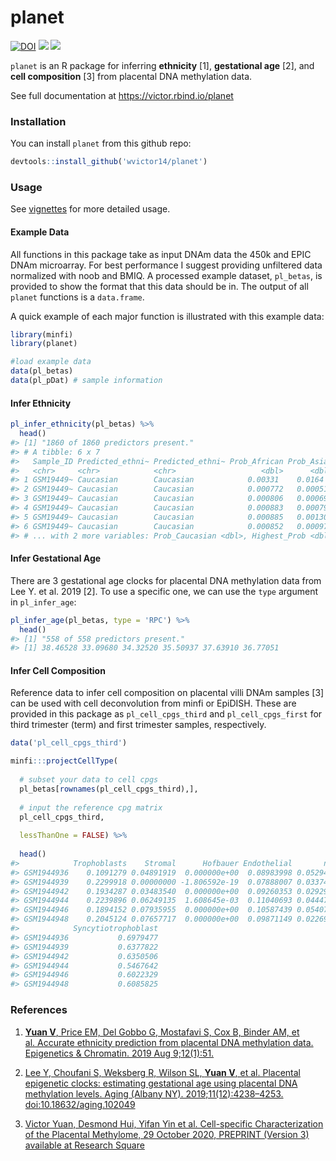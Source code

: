 
# planet

<!-- badges: start -->

[![DOI](https://zenodo.org/badge/DOI/10.5281/zenodo.4321633.svg)](https://doi.org/10.5281/zenodo.4321633)
[![](https://img.shields.io/badge/lifecycle-maturing-blue.svg)](https://www.tidyverse.org/lifecycle/#maturing)
[![](https://img.shields.io/github/last-commit/GuangchuangYu/badger.svg)](https://github.com/GuangchuangYu/badger/commits/master)
<!-- badges: end -->

`planet` is an R package for inferring **ethnicity** \[1\],
**gestational age** \[2\], and **cell composition** \[3\] from placental
DNA methylation data.

See full documentation at <https://victor.rbind.io/planet>

### Installation

You can install `planet` from this github repo:

``` r
devtools::install_github('wvictor14/planet')
```

### Usage

See [vignettes](https://victor.rbind.io/planet/articles) for more
detailed usage.

#### Example Data

All functions in this package take as input DNAm data the 450k and EPIC
DNAm microarray. For best performance I suggest providing unfiltered
data normalized with noob and BMIQ. A processed example dataset,
`pl_betas`, is provided to show the format that this data should be in.
The output of all `planet` functions is a `data.frame`.

A quick example of each major function is illustrated with this example
data:

``` r
library(minfi)
library(planet)

#load example data
data(pl_betas)
data(pl_pDat) # sample information
```

#### Infer Ethnicity

``` r
pl_infer_ethnicity(pl_betas) %>%
  head()
#> [1] "1860 of 1860 predictors present."
#> # A tibble: 6 x 7
#>   Sample_ID Predicted_ethni~ Predicted_ethni~ Prob_African Prob_Asian
#>   <chr>     <chr>            <chr>                   <dbl>      <dbl>
#> 1 GSM19449~ Caucasian        Caucasian            0.00331    0.0164  
#> 2 GSM19449~ Caucasian        Caucasian            0.000772   0.000514
#> 3 GSM19449~ Caucasian        Caucasian            0.000806   0.000699
#> 4 GSM19449~ Caucasian        Caucasian            0.000883   0.000792
#> 5 GSM19449~ Caucasian        Caucasian            0.000885   0.00130 
#> 6 GSM19449~ Caucasian        Caucasian            0.000852   0.000973
#> # ... with 2 more variables: Prob_Caucasian <dbl>, Highest_Prob <dbl>
```

#### Infer Gestational Age

There are 3 gestational age clocks for placental DNA methylation data
from Lee Y. et al. 2019 \[2\]. To use a specific one, we can use the
`type` argument in `pl_infer_age`:

``` r
pl_infer_age(pl_betas, type = 'RPC') %>%
  head()
#> [1] "558 of 558 predictors present."
#> [1] 38.46528 33.09680 34.32520 35.50937 37.63910 36.77051
```

#### Infer Cell Composition

Reference data to infer cell composition on placental villi DNAm samples
\[3\] can be used with cell deconvolution from minfi or EpiDISH. These
are provided in this package as `pl_cell_cpgs_third` and
`pl_cell_cpgs_first` for third trimester (term) and first trimester
samples, respectively.

``` r
data('pl_cell_cpgs_third')

minfi:::projectCellType(
  
  # subset your data to cell cpgs
  pl_betas[rownames(pl_cell_cpgs_third),], 
  
  # input the reference cpg matrix
  pl_cell_cpgs_third,
  
  lessThanOne = FALSE) %>%
  
  head()
#>            Trophoblasts    Stromal      Hofbauer Endothelial       nRBC
#> GSM1944936    0.1091279 0.04891919  0.000000e+00  0.08983998 0.05294062
#> GSM1944939    0.2299918 0.00000000 -1.806592e-19  0.07888007 0.03374149
#> GSM1944942    0.1934287 0.03483540  0.000000e+00  0.09260353 0.02929310
#> GSM1944944    0.2239896 0.06249135  1.608645e-03  0.11040693 0.04447951
#> GSM1944946    0.1894152 0.07935955  0.000000e+00  0.10587439 0.05407587
#> GSM1944948    0.2045124 0.07657717  0.000000e+00  0.09871149 0.02269798
#>            Syncytiotrophoblast
#> GSM1944936           0.6979477
#> GSM1944939           0.6377822
#> GSM1944942           0.6350506
#> GSM1944944           0.5467642
#> GSM1944946           0.6022329
#> GSM1944948           0.6085825
```

### References

1.  [**Yuan V**, Price EM, Del Gobbo G, Mostafavi S, Cox B, Binder AM,
    et al. Accurate ethnicity prediction from placental DNA methylation
    data. Epigenetics & Chromatin. 2019 Aug
    9;12(1):51.](https://epigeneticsandchromatin.biomedcentral.com/articles/10.1186/s13072-019-0296-3)

2.  [Lee Y, Choufani S, Weksberg R, Wilson SL, **Yuan V**, et
    al. Placental epigenetic clocks: estimating gestational age using
    placental DNA methylation levels. Aging (Albany NY).
    2019;11(12):4238–4253.
    doi:10.18632/aging.102049](https://www.ncbi.nlm.nih.gov/pmc/articles/PMC6628997/)

3.  [Victor Yuan, Desmond Hui, Yifan Yin et al. Cell-specific
    Characterization of the Placental Methylome, 29 October 2020,
    PREPRINT (Version 3) available at Research
    Square](https://www.researchsquare.com/article/rs-38223/v3)
